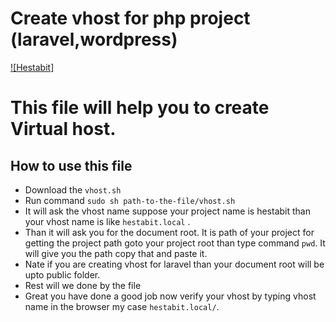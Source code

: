 # Create vhost for php project (laravel,wordpress)

[![Hestabit]](https://www.hestabit.com)


# This file will help you to create Virtual host.

## How to use this file

  - Download the `vhost.sh`
  - Run command `sudo sh path-to-the-file/vhost.sh`
  - It will ask the vhost name  suppose your project name is hestabit than your vhost name is like `hestabit.local` .
  - Than it will ask you for the document root. It is path of your project for getting the project path goto your project root than type command `pwd`. It will give you the path copy that and paste it.
  - Nate if you are  creating vhost for laravel than your document root will be upto public folder.
  - Rest will we done by the file
  - Great you have done a good job now verify your vhost by typing vhost name in the browser my case `hestabit.local/`.



